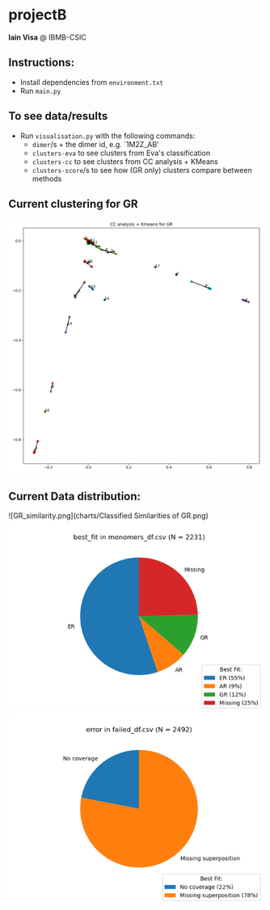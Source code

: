 # projectB
**Iain Visa** @ IBMB-CSIC
## Instructions:

- Install dependencies from `environment.txt`
- Run `main.py`

## To see data/results 
- Run `visualisation.py` with the following commands:
  * `dimer`/s + the dimer id, e.g. `1M2Z_AB'
  * `clusters-eva` to see clusters from Eva's classification
  * `clusters-cc` to see clusters from CC analysis + KMeans
  * `clusters-score`/s to see how (GR only) clusters compare between methods


## Current clustering for GR
![GR_cc_clustered.png](images/cc/GR_cc.png)

## Current Data distribution:
![GR_similarity.png](charts/Classified Similarities of GR.png)
![monomers_df.png](charts/monomers_df.png)
![failed_df.png](charts/failed_df.png)

